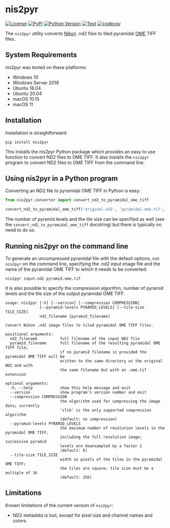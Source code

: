 # nis2pyr

[![License](https://img.shields.io/pypi/l/nis2pyr.svg?color=green)](https://github.com/vibbits/nis2pyr/raw/main/LICENSE)
[![PyPI](https://img.shields.io/pypi/v/nis2pyr.svg?color=green)](https://pypi.org/project/nis2pyr)
[![Python Version](https://img.shields.io/pypi/pyversions/nis2pyr.svg?color=green)](https://python.org)
[![Test](https://github.com/vibbits/nis2pyr/actions/workflows/test.yml/badge.svg)](https://github.com/vibbits/nis2pyr/actions/workflows/test.yml)
[![codecov](https://codecov.io/gh/vibbits/nis2pyr/branch/main/graph/badge.svg?token=Q73CFI8FEH)](https://codecov.io/gh/vibbits/nis2pyr)

The `nis2pyr` utility converts [Nikon](https://www.microscope.healthcare.nikon.com/products/software/nis-elements) .nd2 files to tiled pyramidal [OME](https://www.openmicroscopy.org/) TIFF files.

## System Requirements

nis2pyr was tested on these platforms:

- Windows 10
- Windows Server 2019
- Ubuntu 18.04
- Ubuntu 20.04
- macOS 10.15
- macOS 11

## Installation

Installation is straightforward:

```text
pip install nis2pyr
```

This installs the nis2pyr Python package which provides an easy to use function to convert ND2 files to OME TIFF. It also installs the `nis2pyr` program to convert ND2 files to OME TIFF from the command line.

## Using nis2pyr in a Python program

Converting an ND2 file to pyramidal OME TIFF in Python is easy:

```python
from nis2pyr.convertor import convert_nd2_to_pyramidal_ome_tiff

convert_nd2_to_pyramidal_ome_tiff('original.nd2', 'pyramidal.ome.tif', compression='zlib')
```

The number of pyramid levels and the tile size can be specified as well (see the `convert_nd2_to_pyramidal_ome_tiff` docstring) but there is typically no need to do so.

## Running nis2pyr on the command line

To generate an uncompressed pyramidal file with the default options, run `nis2pyr` on the command line, specifying the .nd2 input image file and the name of the pyramidal OME TIFF to which it needs to be converted:

```text
nis2pyr input.nd2 pyramid.ome.tif
```

It is also possible to specify the compression algorithm, number of pyramid levels and the tile size of the output pyramidal OME TIFF.

```text
usage: nis2pyr [-h] [--version] [--compression COMPRESSION]
               [--pyramid-levels PYRAMID_LEVELS] [--tile-size TILE_SIZE]
               nd2_filename [pyramid_filename]

Convert Nikon .nd2 image files to tiled pyramidal OME TIFF files.

positional arguments:
  nd2_filename          full filename of the input ND2 file
  pyramid_filename      full filename of the resulting pyramidal OME TIFF file;
                        if no pyramid filename is provided the pyramidal OME TIFF will be
                        written to the same directory as the original ND2 and with
                        the same filename but with an .ome.tif extension

optional arguments:
  -h, --help            show this help message and exit
  --version             show program's version number and exit
  --compression COMPRESSION
                        the algorithm used for compressing the image data; currently
                        'zlib' is the only supported compression algorithm
                        (default: no compression)
  --pyramid-levels PYRAMID_LEVELS
                        the maximum number of resolution levels in the pyramidal OME TIFF,
                        including the full resolution image; successive pyramid
                        levels are downsampled by a factor 2
                        (default: 6)
  --tile-size TILE_SIZE
                        width in pixels of the tiles in the pyramidal OME TIFF;
                        the tiles are square; tile size must be a multiple of 16
                        (default: 256)
```

## Limitations

Known limitations of the current version of `nis2pyr`:

- ND2 metadata is lost, except for pixel size and channel names and colors.
